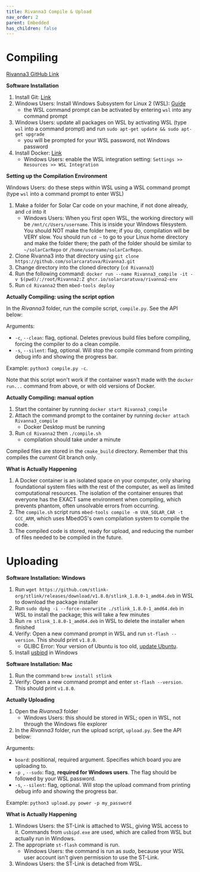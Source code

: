 ```yaml
---
title: Rivanna3 Compile & Upload
nav_order: 2
parent: Embedded
has_children: false
---
```


# Compiling

[Rivanna3 GitHub Link](https://github.com/solarcaratuva/Rivanna3)

**Software Installation**

1. Install Git: [Link](https://git-scm.com/download/win)
2. Windows Users: Install Windows Subsystem for Linux 2 (WSL): [Guide](https://learn.microsoft.com/en-us/windows/wsl/install)
    - the WSL command prompt can be activated by entering `wsl` into any command prompt
3. Windows Users: update all packages on WSL by activating WSL (type `wsl` into a command prompt) and run `sudo apt-get update && sudo apt-get upgrade`
    - you will be prompted for your WSL password, not Windows password
4. Install Docker: [Link](https://docs.docker.com/engine/install/)
    - Windows Users: enable the WSL integration setting: `Settings >> Resources >> WSL Integration`

**Setting up the Compilation Environment**

Windows Users: do these steps within WSL using a WSL command prompt (type `wsl` into a command prompt to enter WSL)
1. Make a folder for Solar Car code on your machine, if not done already, and `cd` into it
    - Windows Users: When you first open WSL, the working directory will be `/mnt/c/Users/username`. This is inside your Windows filesystem. You should NOT make the folder here; if you do, compilation will be VERY slow. You should run `cd ~` to go to your Linux home directory and make the folder there; the path of the folder should be similar to `~/solarCarRepo` or `/home/username/solarCarRepo`. 
2. Clone Rivanna3 into that directory using `git clone https://github.com/solarcaratuva/Rivanna3.git`
3. Change directory into the cloned directory (`cd Rivanna3`)
4. Run the following command: `docker run --name Rivanna3_compile -it -v $(pwd)/:/root/Rivanna2:Z ghcr.io/solarcaratuva/rivanna2-env`
5. Run `cd Rivanna2` then `mbed-tools deploy`

**Actually Compiling: using the script option**

In the *Rivanna3* folder, run the compile script, `compile.py`. See the API below:

Arguments: 
- `-c`, `--clean`: flag, optional. Deletes previous build files before compiling, forcing the compiler to do a clean compile.
- `-s`, `--silent`: flag, optional. Will stop the compile command from printing debug info and showing the progress bar.

Example: `python3 compile.py -c`.

Note that this script won't work if the container wasn't made with the `docker run...` command from above, or with old versions of Docker. 

**Actually Compiling: manual option**

1. Start the container by running `docker start Rivanna3_compile`
1. Attach the command prompt to the container by running `docker attach Rivanna3_compile`
    - Docker Desktop must be running
2. Run `cd Rivanna2` then `./compile.sh`
    - compilation should take under a minute

Compiled files are stored in the `cmake_build` directory. Remember that this compiles the *current* Git branch only. 

**What is Actually Happening**

1. A Docker container is an isolated space on your computer, only sharing foundational system files with the rest of the computer, as well as limited computational resources. The isolation of the container ensures that everyone has the EXACT same environment when compiling, which prevents phantom, often unsolvable errors from occurring.
2. The `compile.sh` script runs `mbed-tools compile -m UVA_SOLAR_CAR -t GCC_ARM`, which uses MbedOS's own compilation system to compile the code.
3. The compiled code is stored, ready for upload, and reducing the number of files needed to be compiled in the future.

# Uploading

**Software Installation: Windows**

1. Run `wget https://github.com/stlink-org/stlink/releases/download/v1.8.0/stlink_1.8.0-1_amd64.deb` in WSL to download the package installer
2. Run `sudo dpkg -i --force-overwrite ./stlink_1.8.0-1_amd64.deb` in WSL to install the package; this will take a few minutes
3. Run `rm stlink_1.8.0-1_amd64.deb` in WSL to delete the installer when finished
4. Verify: Open a new command prompt in WSL and run `st-flash --version`. This should print `v1.8.0`. 
    - GLIBC Error: Your version of Ubuntu is too old, [update Ubuntu](https://documentation.ubuntu.com/server/how-to/software/upgrade-your-release/index.html).
5. Install [usbipd](https://learn.microsoft.com/en-us/windows/wsl/connect-usb) in Windows

**Software Installation: Mac**

1. Run the command `brew install stlink`
2. Verify: Open a new command prompt and enter `st-flash --version`. This should print `v1.8.0`. 

**Actually Uploading**

1. Open the *Rivanna3* folder
    - Windows Users: this should be stored in WSL; open in WSL, not through the Windows file explorer
2. In the *Rivanna3* folder, run the upload script, `upload.py`. See the API below:

Arguments:
- `board`: positional, required argument. Specifies which board you are uploading to.
- `-p `, `--sudo`: flag, **required for Windows users**. The flag should be followed by your WSL password.
- `-s`, `--silent`: flag, optional. Will stop the upload command from printing debug info and showing the progress bar.

Example: `python3 upload.py power -p my_password`

**What is Actually Happening**

1. Windows Users: the ST-Link is attached to WSL, giving WSL access to it. Commands from `usbipd.exe` are used, which are called from WSL but actually run in Windows. 
2. The appropriate `st-flash` command is run.
    - Windows Users: the command is run as *sudo*, because your WSL user account isn't given permission to use the ST-Link.
3. Windows Users: the ST-Link is detached from WSL.
